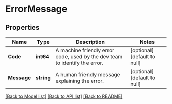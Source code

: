 # ErrorMessage

## Properties
Name | Type | Description | Notes
------------ | ------------- | ------------- | -------------
**Code** | **int64** | A machine friendly error code, used by the dev team to identify the error. | [optional] [default to null]
**Message** | **string** | A human friendly message explaining the error. | [optional] [default to null]

[[Back to Model list]](../README.md#documentation-for-models) [[Back to API list]](../README.md#documentation-for-api-endpoints) [[Back to README]](../README.md)


